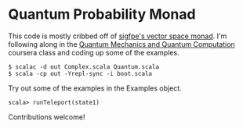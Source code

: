 # Quantum Probability Monad

This code is mostly cribbed off of [sigfpe's vector space monad](http://sigfpe.wordpress.com/2007/03/04/monads-vector-spaces-and-quantum-mechanics-pt-ii/). I'm following along in the [Quantum Mechanics and Quantum Computation](https://class.coursera.org/qcomp-2012-001/class/index) coursera class and coding up some of the examples.

    $ scalac -d out Complex.scala Quantum.scala
    $ scala -cp out -Yrepl-sync -i boot.scala

Try out some of the examples in the Examples object.

    scala> runTeleport(state1)

Contributions welcome!
